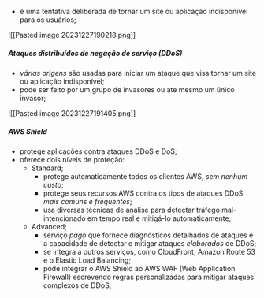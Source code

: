 
- é uma tentativa deliberada de tornar um site ou aplicação indisponível para os usuários;
 
 ![[Pasted image 20231227190218.png]]

##### Ataques distribuídos de negação de serviço (DDoS)

- *várias origens* são usadas para iniciar um ataque que visa tornar um site ou aplicação indisponível;
- pode ser feito por um grupo de invasores ou ate mesmo um único invasor;

![[Pasted image 20231227191405.png]]

##### AWS Shield

- protege aplicações contra ataques DDoS e DoS;
- oferece dois níveis de proteção:
	- Standard;
		- protege automaticamente todos os clientes AWS, *sem nenhum custo*;
		- protege seus recursos AWS contra os tipos de ataques DDoS *mais comuns e frequentes*;
		- usa diversas técnicas de análise para detectar tráfego mal-intencionado em tempo real e mitigá-lo automaticamente;
	- Advanced;
		- serviço *pago* que fornece diagnósticos detalhados de ataques e a capacidade de detectar e mitigar ataques *elaborados* de DDoS;
		- se integra a outros serviços, como CloudFront, Amazon Route 53 e o Elastic Load Balancing;
		- pode integrar o AWS Shield ao AWS WAF (Web Application Firewall) escrevendo regras personalizadas para mitigar ataques complexos de DDoS;